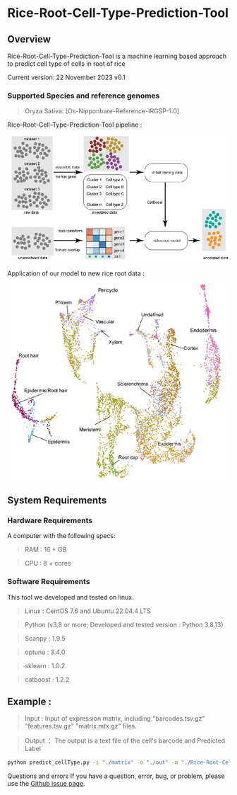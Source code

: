 # Rice-Root-Cell-Type-Prediction-Tool

## Overview
Rice-Root-Cell-Type-Prediction-Tool is a machine learning based approach to predict cell type of cells in root of rice

Current version: 22 November 2023 v0.1

### Supported Species and reference genomes

>  Oryza Sativa: [Os-Nipponbare-Reference-IRGSP-1.0]

Rice-Root-Cell-Type-Prediction-Tool pipeline : 

![image](https://github.com/dongwei-2023/Rice-Root-Cell-Type-Prediction-Tool/blob/main/img/model.png)

Application of our model to new rice root data : 

![image](https://github.com/dongwei-2023/Rice-Root-Cell-Type-Prediction-Tool/blob/main/img/predict_new_cellType.png)

## System Requirements
### Hardware Requirements
A computer with the following specs:

>  RAM : 16 + GB

>  CPU : 8 + cores

### Software Requirements
This tool we developed and tested on linux.

>  Linux : CentOS 7.6 and Ubuntu 22.04.4 LTS

>  Python (v3.8 or more; Developed and tested version : Python 3.8.13)

>  Scanpy : 1.9.5

>  optuna : 3.4.0

>  sklearn : 1.0.2

>  catboost : 1.2.2


## Example : 
>  Input : Input of expression matrix, including "barcodes.tsv.gz"  "features.tsv.gz"  "matrix.mtx.gz" files.

>  Output ： The output is a text file of the cell's barcode and Predicted Label
``` Bash
python predict_cellType.py -i "./matrix" -o "./out" -m "./Rice-Root-Cell-Type-Prediction-Tool_Best_Model.pkl"
```
Questions and errors
If you have a question, error, bug, or problem, please use the [Github issue page](https://github.com/dongwei-2023/Rice-Root-Cell-Type-Prediction-Tool/issues).
